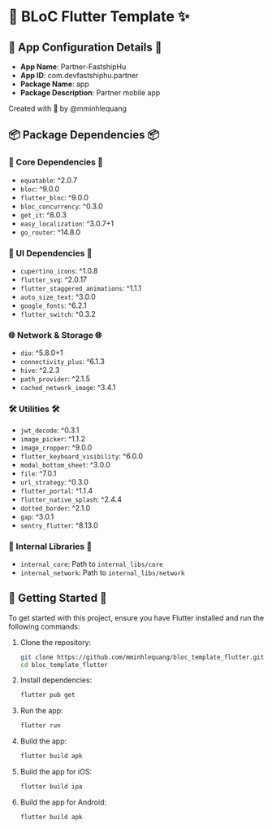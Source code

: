 # 🌟 BLoC Flutter Template ✨

## 🎀 App Configuration Details 🎀
- **App Name**: Partner-FastshipHu
- **App ID**: com.devfastshiphu.partner
- **Package Name**: app
- **Package Description**: Partner mobile app

Created with 💖 by @mminhlequang

## 📦 Package Dependencies 📦

### 🌟 Core Dependencies 🌟
- `equatable`: ^2.0.7
- `bloc`: ^9.0.0
- `flutter_bloc`: ^9.0.0
- `bloc_concurrency`: ^0.3.0
- `get_it`: ^8.0.3
- `easy_localization`: ^3.0.7+1
- `go_router`: ^14.8.0

### 📱 UI Dependencies 📱
- `cupertino_icons`: ^1.0.8
- `flutter_svg`: ^2.0.17
- `flutter_staggered_animations`: ^1.1.1
- `auto_size_text`: ^3.0.0
- `google_fonts`: ^6.2.1
- `flutter_switch`: ^0.3.2

### 🌐 Network & Storage 🌐
- `dio`: ^5.8.0+1
- `connectivity_plus`: ^6.1.3
- `hive`: ^2.2.3
- `path_provider`: ^2.1.5
- `cached_network_image`: ^3.4.1

### 🛠️ Utilities 🛠️
- `jwt_decode`: ^0.3.1
- `image_picker`: ^1.1.2
- `image_cropper`: ^9.0.0
- `flutter_keyboard_visibility`: ^6.0.0
- `modal_bottom_sheet`: ^3.0.0
- `file`: ^7.0.1
- `url_strategy`: ^0.3.0
- `flutter_portal`: ^1.1.4
- `flutter_native_splash`: ^2.4.4
- `dotted_border`: ^2.1.0
- `gap`: ^3.0.1
- `sentry_flutter`: ^8.13.0

### 📂 Internal Libraries 📂
- `internal_core`: Path to `internal_libs/core`
- `internal_network`: Path to `internal_libs/network`

## 🚀 Getting Started 🚀

To get started with this project, ensure you have Flutter installed and run the following commands:

1. Clone the repository:
   ```bash
   git clone https://github.com/mminhlequang/bloc_template_flutter.git
   cd bloc_template_flutter
   ```

2. Install dependencies:
   ```bash
   flutter pub get
   ```

3. Run the app:
   ```bash
   flutter run
   ```  

4. Build the app:
   ```bash
   flutter build apk
   ```    

5. Build the app for iOS:
   ```bash
   flutter build ipa
   ```  

6. Build the app for Android:
   ```bash
   flutter build apk
   ```  
 


